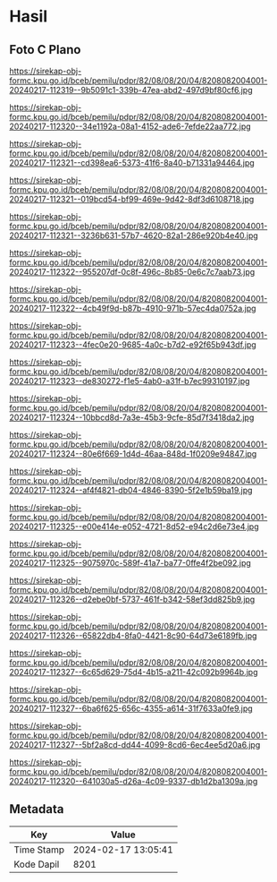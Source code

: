 # Hasil

## Foto C Plano

https://sirekap-obj-formc.kpu.go.id/bceb/pemilu/pdpr/82/08/08/20/04/8208082004001-20240217-112319--9b5091c1-339b-47ea-abd2-497d9bf80cf6.jpg

https://sirekap-obj-formc.kpu.go.id/bceb/pemilu/pdpr/82/08/08/20/04/8208082004001-20240217-112320--34e1192a-08a1-4152-ade6-7efde22aa772.jpg

https://sirekap-obj-formc.kpu.go.id/bceb/pemilu/pdpr/82/08/08/20/04/8208082004001-20240217-112321--cd398ea6-5373-41f6-8a40-b71331a94464.jpg

https://sirekap-obj-formc.kpu.go.id/bceb/pemilu/pdpr/82/08/08/20/04/8208082004001-20240217-112321--019bcd54-bf99-469e-9d42-8df3d6108718.jpg

https://sirekap-obj-formc.kpu.go.id/bceb/pemilu/pdpr/82/08/08/20/04/8208082004001-20240217-112321--3236b631-57b7-4620-82a1-286e920b4e40.jpg

https://sirekap-obj-formc.kpu.go.id/bceb/pemilu/pdpr/82/08/08/20/04/8208082004001-20240217-112322--955207df-0c8f-496c-8b85-0e6c7c7aab73.jpg

https://sirekap-obj-formc.kpu.go.id/bceb/pemilu/pdpr/82/08/08/20/04/8208082004001-20240217-112322--4cb49f9d-b87b-4910-971b-57ec4da0752a.jpg

https://sirekap-obj-formc.kpu.go.id/bceb/pemilu/pdpr/82/08/08/20/04/8208082004001-20240217-112323--4fec0e20-9685-4a0c-b7d2-e92f65b943df.jpg

https://sirekap-obj-formc.kpu.go.id/bceb/pemilu/pdpr/82/08/08/20/04/8208082004001-20240217-112323--de830272-f1e5-4ab0-a31f-b7ec99310197.jpg

https://sirekap-obj-formc.kpu.go.id/bceb/pemilu/pdpr/82/08/08/20/04/8208082004001-20240217-112324--10bbcd8d-7a3e-45b3-9cfe-85d7f3418da2.jpg

https://sirekap-obj-formc.kpu.go.id/bceb/pemilu/pdpr/82/08/08/20/04/8208082004001-20240217-112324--80e6f669-1d4d-46aa-848d-1f0209e94847.jpg

https://sirekap-obj-formc.kpu.go.id/bceb/pemilu/pdpr/82/08/08/20/04/8208082004001-20240217-112324--af4f4821-db04-4846-8390-5f2e1b59ba19.jpg

https://sirekap-obj-formc.kpu.go.id/bceb/pemilu/pdpr/82/08/08/20/04/8208082004001-20240217-112325--e00e414e-e052-4721-8d52-e94c2d6e73e4.jpg

https://sirekap-obj-formc.kpu.go.id/bceb/pemilu/pdpr/82/08/08/20/04/8208082004001-20240217-112325--9075970c-589f-41a7-ba77-0ffe4f2be092.jpg

https://sirekap-obj-formc.kpu.go.id/bceb/pemilu/pdpr/82/08/08/20/04/8208082004001-20240217-112326--d2ebe0bf-5737-461f-b342-58ef3dd825b9.jpg

https://sirekap-obj-formc.kpu.go.id/bceb/pemilu/pdpr/82/08/08/20/04/8208082004001-20240217-112326--65822db4-8fa0-4421-8c90-64d73e6189fb.jpg

https://sirekap-obj-formc.kpu.go.id/bceb/pemilu/pdpr/82/08/08/20/04/8208082004001-20240217-112327--6c65d629-75d4-4b15-a211-42c092b9964b.jpg

https://sirekap-obj-formc.kpu.go.id/bceb/pemilu/pdpr/82/08/08/20/04/8208082004001-20240217-112327--6ba6f625-656c-4355-a614-31f7633a0fe9.jpg

https://sirekap-obj-formc.kpu.go.id/bceb/pemilu/pdpr/82/08/08/20/04/8208082004001-20240217-112327--5bf2a8cd-dd44-4099-8cd6-6ec4ee5d20a6.jpg

https://sirekap-obj-formc.kpu.go.id/bceb/pemilu/pdpr/82/08/08/20/04/8208082004001-20240217-112320--641030a5-d26a-4c09-9337-db1d2ba1309a.jpg


## Metadata

| Key        | Value               |
| ---------- | ------------------- |
| Time Stamp | 2024-02-17 13:05:41 |
| Kode Dapil | 8201                |



